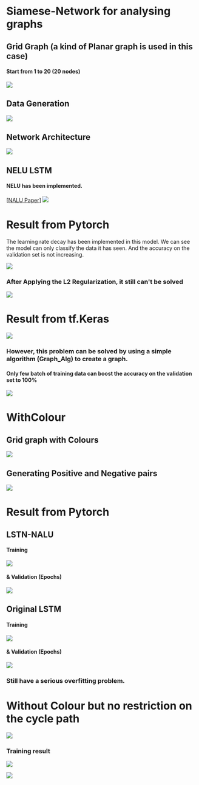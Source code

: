 # Siamese-Network for analysing graphs

## Grid Graph (a kind of Planar graph is used in this case)
#### Start from 1 to 20 (20 nodes)
![](https://github.com/ChihchengHsieh/P700/blob/master/Img/Graph.png?raw=true) 

## Data Generation
![](https://github.com/ChihchengHsieh/P700/blob/master/Img/DataGeneration.png?raw=true)

## Network Architecture
![](https://github.com/ChihchengHsieh/P700/blob/master/Img/P700St.png?raw=true)

## NELU LSTM
#### NELU has been implemented.
[[NALU Paper](https://arxiv.org/pdf/1808.00508.pdf)]
![](https://github.com/ChihchengHsieh/NALU-and-Applying-on-LSTM/blob/master/NALU.png?raw=true)

# Result from Pytorch
The learning rate decay has been implemented in this model.
We can see the model can only classify the data it has seen. And the accuracy on the validation set is not increasing.

![](https://github.com/ChihchengHsieh/P700/blob/master/Img/Train_HistEpoch.png?raw=true)

### After Applying the L2 Regularization, it still can't be solved

![](https://github.com/ChihchengHsieh/P700/blob/master/Img/Train_HistEpoch_0.2reg.png?raw=true)

# Result from tf.Keras

![](https://github.com/ChihchengHsieh/P700/blob/master/Old%20Models/Keras_Results/FullDataOnlyLSTM1lr0.0001.png?raw=true)


### However, this problem can be solved by using a simple algorithm (Graph_Alg) to create a graph.
#### Only few batch of training data can boost the accuracy on the validation set to 100%

![](https://github.com/ChihchengHsieh/P700/blob/master/Img/Graph_algo_hist.png?raw=true)


# WithColour

## Grid graph with Colours

![](https://github.com/ChihchengHsieh/P700/blob/master/Img/Graph_Colour.png?raw=true)

## Generating Positive and Negative pairs

![](https://github.com/ChihchengHsieh/P700/blob/master/Img/ColourGraphExp.png?raw=true)

# Result from Pytorch

## LSTN-NALU

#### Training 

![](https://github.com/ChihchengHsieh/P700/blob/master/Img/Train_Hist20Colour_Training_0reg.png?raw=true)

#### & Validation (Epochs)

![](https://github.com/ChihchengHsieh/P700/blob/master/Img/Train_Hist20Colour_Epoch_0reg.png?raw=true)

## Original LSTM

#### Training 

![](https://github.com/ChihchengHsieh/P700/blob/master/Img/Train_Hist20Colour_Training_0reg.png?raw=true)

#### & Validation (Epochs)

![](https://github.com/ChihchengHsieh/P700/blob/master/Img/Train_Hist20Colour_Epoch_0reg.png?raw=true)

### Still have a serious overfitting problem.


# Without Colour but no restriction on the cycle path


![](https://github.com/ChihchengHsieh/P700/blob/master/Img/IMG_4470.PNG?raw=true)

### Training result

![](https://github.com/ChihchengHsieh/P700/blob/master/Img/CycleDataTrainingHist2.png?raw=true)

![](https://github.com/ChihchengHsieh/P700/blob/master/Img/CycleDataTrainingHist.png?raw=true)

